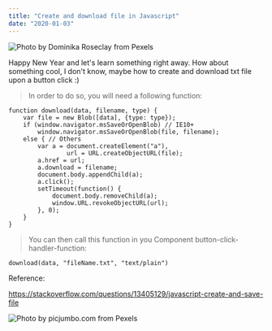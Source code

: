 ```yaml
---
title: "Create and download file in Javascript"
date: "2020-01-03"
---
```


![](https://i.imgur.com/o5VQqra.jpg "Photo by Dominika Roseclay from Pexels")

Happy New Year and let's learn something right away. How about something cool, I don't know, maybe how to create and download txt file upon a button click :) 

> In order to do so, you will need a following function:
```
function download(data, filename, type) {
    var file = new Blob([data], {type: type});
    if (window.navigator.msSaveOrOpenBlob) // IE10+
        window.navigator.msSaveOrOpenBlob(file, filename);
    else { // Others
        var a = document.createElement("a"),
                url = URL.createObjectURL(file);
        a.href = url;
        a.download = filename;
        document.body.appendChild(a);
        a.click();
        setTimeout(function() {
            document.body.removeChild(a);
            window.URL.revokeObjectURL(url);  
        }, 0); 
    }
}
```

> You can then call this function in you Component button-click-handler-function:
```
download(data, "fileName.txt", "text/plain")
```

Reference:

https://stackoverflow.com/questions/13405129/javascript-create-and-save-file

![](https://i.imgur.com/aF3EWOK.jpg "Photo by picjumbo.com from Pexels")